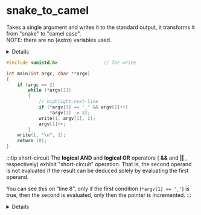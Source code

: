 # snake_to_camel

Takes a single argument and writes it to the standard output, it transforms it from "snake" to "camel case".  
NOTE: there are no (_extra_) variables used.

<details>
<summery>Subject</summery>

### Subject

    Assignment name  : snake_to_camel
    Expected files   : snake_to_camel.c
    Allowed functions: malloc, free, realloc, write
    --------------------------------------------------------------------------------

    Write a program that takes a single string in snake_case format
    and converts it into a string in lowerCamelCase format.

    A snake_case string is a string where each word is in lower case, separated by
    an underscore "_".

    A lowerCamelCase string is a string where each word begins with a capital letter
    except for the first one.

    Examples:
    $>./snake_to_camel "here_is_a_snake_case_word"
    hereIsASnakeCaseWord
    $>./snake_to_camel "hello_world" | cat -e
    helloWorld$
    $>./snake_to_camel | cat -e
    $

</details>

```c showLineNumbers
#include <unistd.h>                 // for write

int main(int argc, char **argv)
{
    if (argc == 2)
        while (*argv[1])
        {
            // highlight-next-line
            if (*argv[1] == '_' && argv[1]++)
                *argv[1] -= 32;
            write(1, argv[1], 1);
            argv[1]++;
        }
    write(1, "\n", 1);
    return (0);
}
```

:::tip short-circuit
The **logical AND** and **logical OR** operators ( **&&** and **||** , respectively) exhibit "short-circuit" operation. That is, the second operand is not evaluated if the result can be deduced solely by evaluating the first operand.

You can see this on "line 8", only if the first condition (`*argv[1] == '_'`) is true, then the second is evaluated, only then the pointer is incremented.
:::

<details>
<summery>Code Explanation</summery>

### Code Explanation

- **line 5:** only if there is one argument
- **line 6:** as long we are not pointing to the `'\0'` terminator
- **line 8:** if the pointer points to the `'_'` character, then increment the pointer to the next address (_character_)
- **line 9:** overwrite the value by subtracting 32 from it (_make it upper case_)
- **line 10:** write the string to the standard output (only one byte - character)
- **line 11:** increment the pointer to keep the loop moving forward
- **line 13:** after the loop is finished, print a "new line"

#### NOTE

- it is expected that the last character is not `_`

</details>
